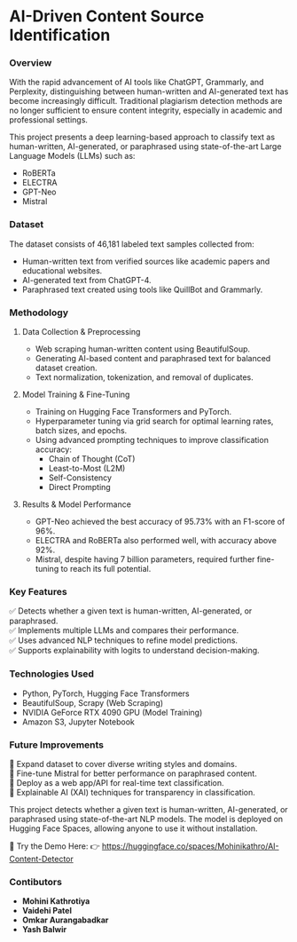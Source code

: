 # AI-Driven Content Source Identification  

### Overview  
With the rapid advancement of AI tools like ChatGPT, Grammarly, and Perplexity, distinguishing between human-written and AI-generated text has become increasingly difficult. Traditional plagiarism detection methods are no longer sufficient to ensure content integrity, especially in academic and professional settings.  

This project presents a deep learning-based approach to classify text as human-written, AI-generated, or paraphrased using state-of-the-art Large Language Models (LLMs) such as:  

- RoBERTa  
- ELECTRA  
- GPT-Neo  
- Mistral  

### Dataset  
The dataset consists of 46,181 labeled text samples collected from:  
- Human-written text from verified sources like academic papers and educational websites.  
- AI-generated text from ChatGPT-4.  
- Paraphrased text created using tools like QuillBot and Grammarly.  

### Methodology  
1. Data Collection & Preprocessing  
   - Web scraping human-written content using BeautifulSoup.  
   - Generating AI-based content and paraphrased text for balanced dataset creation.  
   - Text normalization, tokenization, and removal of duplicates.  

2. Model Training & Fine-Tuning  
   - Training on Hugging Face Transformers and PyTorch.  
   - Hyperparameter tuning via grid search for optimal learning rates, batch sizes, and epochs.  
   - Using advanced prompting techniques to improve classification accuracy:  
     - Chain of Thought (CoT)  
     - Least-to-Most (L2M)  
     - Self-Consistency  
     - Direct Prompting  

3. Results & Model Performance  
   - GPT-Neo achieved the best accuracy of 95.73% with an F1-score of 96%.  
   - ELECTRA and RoBERTa also performed well, with accuracy above 92%.  
   - Mistral, despite having 7 billion parameters, required further fine-tuning to reach its full potential.  

### Key Features  
✅ Detects whether a given text is human-written, AI-generated, or paraphrased.  
✅ Implements multiple LLMs and compares their performance.  
✅ Uses advanced NLP techniques to refine model predictions.  
✅ Supports explainability with logits to understand decision-making.  

### Technologies Used  
- Python, PyTorch, Hugging Face Transformers  
- BeautifulSoup, Scrapy (Web Scraping)  
- NVIDIA GeForce RTX 4090 GPU (Model Training)  
- Amazon S3, Jupyter Notebook  

### Future Improvements  
🔹 Expand dataset to cover diverse writing styles and domains.  
🔹 Fine-tune Mistral for better performance on paraphrased content.  
🔹 Deploy as a web app/API for real-time text classification.  
🔹 Explainable AI (XAI) techniques for transparency in classification.  

 This project detects whether a given text is human-written, AI-generated, or paraphrased using state-of-the-art NLP models. The model is deployed on Hugging Face Spaces, allowing anyone to use it without installation.
 
🔗 Try the Demo Here:
👉 https://huggingface.co/spaces/Mohinikathro/AI-Content-Detector

### Contibutors
- **Mohini Kathrotiya** 
- **Vaidehi Patel**
- **Omkar Aurangabadkar**
- **Yash Balwir**
